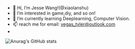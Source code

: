 - 👋 Hi, I’m Jesse Wang!(@xiaolanshu)
- 👀 I’m interested in game,diy, and so on!
- 🌱 I’m currently learning Deeplearning, Computer Vision.
- 📫 reach me for email: vegas_tyler@outlook.com
- 
![Anurag's GitHub stats](https://github-readme-stats.vercel.app/api?username=xiaolanshu&theme=cobalt&show_icons=true)
<!---
xiaolanshu/xiaolanshu is a ✨ special ✨ repository because its `README.md` (this file) appears on your GitHub profile.
You can click the Preview link to take a look at your changes.
--->
